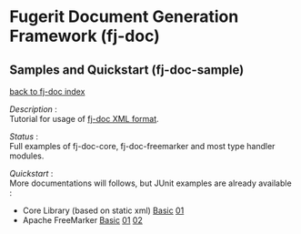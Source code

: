 # Fugerit Document Generation Framework (fj-doc)

## Samples and Quickstart (fj-doc-sample)

[back to fj-doc index](../README.md)  

*Description* :  
Tutorial for usage of [fj-doc XML format](https://www.fugerit.org/data/java/doc/xsd/doc-1-1.xsd).

*Status* :  
Full examples of fj-doc-core, fj-doc-freemarker and most type handler modules.
  
  
*Quickstart* :  
More documentations will follows, but JUnit examples are already available :
* Core Library (based on static xml)
[Basic](src/test/java/test/org/fugerit/java/doc/sample/facade/BasicFacadeTest.java)
[01](src/test/java/test/org/fugerit/java/doc/sample/facade/TestIntro01.java)
* Apache FreeMarker
[Basic](src/test/java/test/org/fugerit/java/doc/sample/freemarker/BasicFreeMarkerTest.java)
[01](src/test/java/test/org/fugerit/java/doc/sample/freemarker/TestFreeMarker01.java)
[02](src/test/java/test/org/fugerit/java/doc/sample/freemarker/TestFreeMarker02.java)